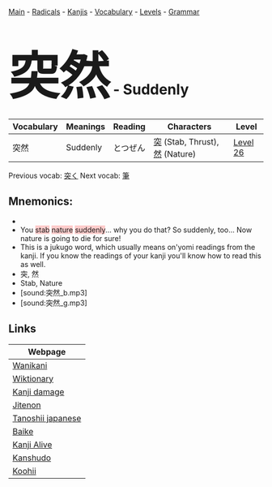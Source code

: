 <style> bigfont {font-size: 100px}</style>
[Main](../README.md) -
[Radicals](../radicals.md) -
[Kanjis](../kanjis.md) -
[Vocabulary](../vocabulary.md) -
[Levels](../levels.md) -
[Grammar](../grammar.md)
# <bigfont> 突然</bigfont> - Suddenly 

| Vocabulary | Meanings | Reading | Characters | Level |
| --- | --- | --- | --- | --- |
| 突然 | Suddenly | とつぜん |  [突](../kanjis/突.md) (Stab, Thrust), [然](../kanjis/然.md) (Nature) | [Level 26](../levels/wk_level26.md) |

Previous vocab: [突く](突く.md) Next vocab: [筆](筆.md) 

## Mnemonics:

* 
* You <span style="background-color:#ffcccb"> stab</span> <span style="background-color:#ffcccb"> nature</span> <span style="background-color:#ffcccb"> suddenly</span>... why you do that? So suddenly, too... Now nature is going to die for sure!
* This is a jukugo word, which usually means on'yomi readings from the kanji. If you know the readings of your kanji you'll know how to read this as well.
* 突, 然
* Stab, Nature
* [sound:突然_b.mp3]
* [sound:突然_g.mp3]


## Links 

| Webpage |
| --- |
| [Wanikani          ](https://www.wanikani.com/kanji/突然) |
| [Wiktionary        ](https://en.wiktionary.org/wiki/突然) |
| [Kanji damage      ](http://www.kanjidamage.com/kanji/search?utf8=✓&q=突然) |
| [Jitenon           ](https://jitenon.com/kanji/突然) |
| [Tanoshii japanese ](https://www.tanoshiijapanese.com/dictionary/kanji.cfm?k=突然) |
| [Baike             ](https://baike.baidu.com/item/突然) |
| [Kanji Alive       ](https://app.kanjialive.com/突然) |
| [Kanshudo          ](https://www.kanshudo.com/searchmn?q=突然) |
| [Koohii            ](https://kanji.koohii.com/study/kanji/突然) |
